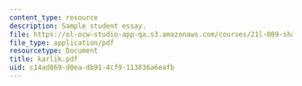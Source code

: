 ```yaml
---
content_type: resource
description: Sample student essay.
file: https://ol-ocw-studio-app-qa.s3.amazonaws.com/courses/21l-009-shakespeare-spring-2004/c14ad869d0eadb914cf9113836a6eafb_karlik.pdf
file_type: application/pdf
resourcetype: Document
title: karlik.pdf
uid: c14ad869-d0ea-db91-4cf9-113836a6eafb
---
```

